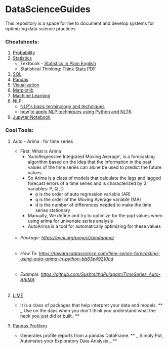 # DataScienceGuides
This repository is a space for me to document and develop systems for optimizing data science practices


### Cheatsheets: 
1. [Probability](https://github.com/wzchen/probability_cheatsheet)
2. [Statistics](https://stanford.edu/~shervine/teaching/cme-106/cheatsheet-statistics)
    - Textbook - [Statistics in Plain English](https://www.book2look.com/embed/9781317526988) 
    - Statistical Thinking:  [Think Stats PDF](https://github.com/SwechaKranthi/DataScienceGuides/blob/main/thinkstats.pdf)
4. [SQL](https://learnsql.com/blog/sql-basics-cheat-sheet/sql-basics-cheat-sheet-a4.pdf)
5. [Pandas](http://datacamp-community-prod.s3.amazonaws.com/dbed353d-2757-4617-8206-8767ab379ab3)
6. [Visualization](http://www.biosci.global/customer-stories-en/data-visualization-cheat-sheet/)
7. [Matplotlib](https://datacamp-community-prod.s3.amazonaws.com/28b8210c-60cc-4f13-b0b4-5b4f2ad4790b)
8. [Machine Learning](https://stanford.edu/~shervine/teaching/cs-229/cheatsheet-supervised-learning)
9. NLP:
    - [NLP's basic terminology and techniques](https://cheatography.com/sree017/cheat-sheets/nlp/)
    - [how to apply NLP techniques using Python and NLTK](https://cheatography.com/murenei/cheat-sheets/natural-language-processing-with-python-and-nltk/)
10. [Jupyter Notebook](https://datacamp-community-prod.s3.amazonaws.com/48093c40-5303-45f4-bbf9-0c96c0133c40)


### Cool Tools:
1. Auto - Arima : for time series
    - First, What is Arima
        - 'AutoRegressive Integrated Moving Average', is a forecasting algorithm based on the idea that the information in the past values of the time series can alone be used to predict the future values.
        - So Arima is a class of models that calculate the lags and lagged forecast errors of a time series and is characterized by 3 variables: P, Q ,D
            - p is the order of auto regression variable (AR)
            - q is the order of the Moving Average variable (MA)
            - d is the number of differences needed to make the time series stationary
        - Manually, We define and try to optimize for the pqd values when using arima for univariate series analysis
        - AutoArima is a tool for automatically optimizing for these values
   - ###### Package: https://pypi.org/project/pmdarima/
   - ###### How To: https://towardsdatascience.com/time-series-forecasting-using-auto-arima-in-python-bb83e49210cd     
   - ###### Example: https://github.com/SushmithaPulagam/TimeSeries_Auto-ARIMA


2. [LIME](https://lime-ml.readthedocs.io/en/latest/)
    - It is a class of packages that help interpret your data and models. ** _ Use on the days when you don't think you understand what the heck you just did or built_ **

3. [Pandas Profiling]()
    - Generates profile reports from a pandas DataFrame. ** _ Simply Put, Automates your Exploratory Data Analysis _ **

